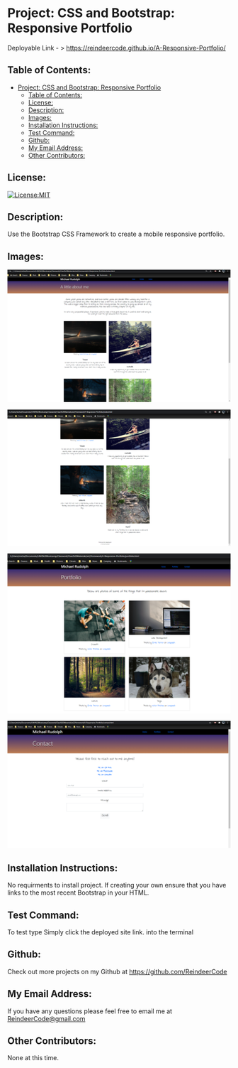# Project: CSS and Bootstrap: Responsive Portfolio

  Deployable Link - > https://reindeercode.github.io/A-Responsive-Portfolio/


## Table of Contents: 
- [Project: CSS and Bootstrap: Responsive Portfolio](#project-css-and-bootstrap-responsive-portfolio)
  - [Table of Contents:](#table-of-contents)
  - [License:](#license)
  - [Description:](#description)
  - [Images:](#images)
  - [Installation Instructions:](#installation-instructions)
  - [Test Command:](#test-command)
  - [Github:](#github)
  - [My Email Address:](#my-email-address)
  - [Other Contributors:](#other-contributors)

## License:
[![License:MIT](https://img.shields.io/badge/License-MIT-yellow.svg)](https://opensource.org/licenses/MIT)

## Description:
Use the Bootstrap CSS Framework to create a mobile responsive portfolio.

## Images:
![Project Screenshot](./assets/Index-NoFooter.png)

![Project Screenshot](./assets/Index-Footer-Stuck.png)

![Project Screenshot](./assets/Profile-Interests.png)

![Project Screenshot](./assets/Contact.png)

## Installation Instructions: 
No requirments to install project. If creating your own ensure that you have links to the most recent Bootstrap in your HTML.

## Test Command: 
To test type Simply click the deployed site link. into the terminal

## Github: 
Check out more projects on my Github at https://github.com/ReindeerCode

## My Email Address:
If you have any questions please feel free to email me at ReindeerCode@gmail.com

## Other Contributors:
None at this time.
